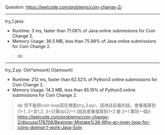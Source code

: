 Question: https://leetcode.com/problems/coin-change-2/

---

try_1.java:
* Runtime: 3 ms, faster than 71.08% of Java online submissions for Coin Change 2.
* Memory Usage: 36.5 MB, less than 75.98% of Java online submissions for Coin Change 2.

> dp

---

try_2.py: O(n*amount) O(amount)

* Runtime: 212 ms, faster than 62.52% of Python3 online submissions for Coin Change 2.
* Memory Usage: 14.3 MB, less than 95.19% of Python3 online submissions for Coin Change 2.

> dp
> 但不能把coin loop寫在裡面(try_3.py)，因為往前看的話，會重複算到 (1=1, 2=含1,2, 3=只需dp[2]+1 (因為會重複算到1+2 跟 2+1 算同一個))
> https://leetcode.com/problems/coin-change-2/discuss/176706/Beginner-Mistake%3A-Why-an-inner-loop-for-coins-doensn't-work-Java-Soln